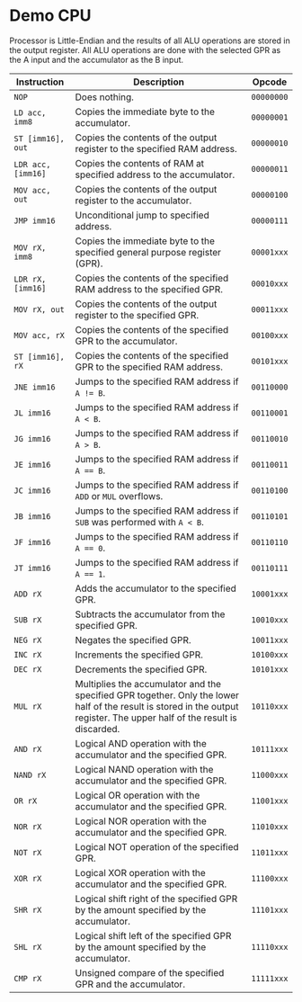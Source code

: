 # Demo CPU
Processor is Little-Endian and the results of all ALU operations are stored in the output register.  All ALU operations are done with the selected GPR as the A input and the accumulator as the B input.

| Instruction | Description | Opcode |
| ----------- | ----------- | ------ |
| `NOP` | Does nothing. | `00000000` |
| `LD acc, imm8` | Copies the immediate byte to the accumulator. | `00000001` |
| `ST [imm16], out` | Copies the contents of the output register to the specified RAM address. | `00000010` |
| `LDR acc, [imm16]` | Copies the contents of RAM at specified address to the accumulator. | `00000011` |
| `MOV acc, out` | Copies the contents of the output register to the accumulator. | `00000100` |
| `JMP imm16` | Unconditional jump to specified address. | `00000111` |
| `MOV rX, imm8` | Copies the immediate byte to the specified general purpose register (GPR). | `00001xxx` |
| `LDR rX, [imm16]` | Copies the contents of the specified RAM address to the specified GPR. | `00010xxx` |
| `MOV rX, out` | Copies the contents of the output register to the specified GPR. | `00011xxx` |
| `MOV acc, rX` | Copies the contents of the specified GPR to the accumulator. | `00100xxx` |
| `ST [imm16], rX` | Copies the contents of the specified GPR to the specified RAM address. | `00101xxx` |
| `JNE imm16` | Jumps to the specified RAM address if `A != B`. | `00110000` |
| `JL imm16` | Jumps to the specified RAM address if `A < B`. | `00110001` |
| `JG imm16` | Jumps to the specified RAM address if `A > B`. | `00110010` |
| `JE imm16` | Jumps to the specified RAM address if `A == B`. | `00110011` |
| `JC imm16` | Jumps to the specified RAM address if `ADD` or `MUL` overflows. | `00110100` |
| `JB imm16` | Jumps to the specified RAM address if `SUB` was performed with `A < B`.  | `00110101` |
| `JF imm16` | Jumps to the specified RAM address if `A == 0`. | `00110110` |
| `JT imm16` | Jumps to the specified RAM address if `A == 1`. | `00110111` |
| `ADD rX` | Adds the accumulator to the specified GPR. | `10001xxx` |
| `SUB rX` | Subtracts the accumulator from the specified GPR.  | `10010xxx` |
| `NEG rX` | Negates the specified GPR. | `10011xxx` |
| `INC rX` | Increments the specified GPR. | `10100xxx` |
| `DEC rX` | Decrements the specified GPR. | `10101xxx` |
| `MUL rX` | Multiplies the accumulator and the specified GPR together.  Only the lower half of the result is stored in the output register.  The upper half of the result is discarded. | `10110xxx` |
| `AND rX` | Logical AND operation with the accumulator and the specified GPR. | `10111xxx` |
| `NAND rX` | Logical NAND operation with the accumulator and the specified GPR. | `11000xxx` |
| `OR rX` | Logical OR operation with the accumulator and the specified GPR. | `11001xxx` |
| `NOR rX` | Logical NOR operation with the accumulator and the specified GPR. | `11010xxx` |
| `NOT rX` | Logical NOT operation of the specified GPR. | `11011xxx` |
| `XOR rX` | Logical XOR operation with the accumulator and the specified GPR. | `11100xxx` |
| `SHR rX` | Logical shift right of the specified GPR by the amount specified by the accumulator. | `11101xxx` |
| `SHL rX` | Logical shift left of the specified GPR by the amount specified by the accumulator. | `11110xxx` |
| `CMP rX` | Unsigned compare of the specified GPR and the accumulator. | `11111xxx` |
